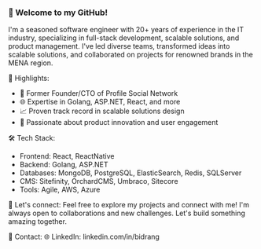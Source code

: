 ### 👋 Welcome to my GitHub!

I'm a seasoned software engineer with 20+ years of experience in the IT industry, specializing in full-stack development, scalable solutions, and product management. I've led diverse teams, transformed ideas into scalable solutions, and collaborated on projects for renowned brands in the MENA region.

🚀 Highlights:
- 💼 Former Founder/CTO of Profile Social Network
- 🌐 Expertise in Golang, ASP.NET, React, and more
- 📈 Proven track record in scalable solutions design
- 🎯 Passionate about product innovation and user engagement

🛠️ Tech Stack:
- Frontend: React, ReactNative
- Backend: Golang, ASP.NET
- Databases: MongoDB, PostgreSQL, ElasticSearch, Redis, SQLServer
- CMS: Sitefinity, OrchardCMS, Umbraco, Sitecore
- Tools: Agile, AWS, Azure

🔗 Let's connect:
Feel free to explore my projects and connect with me! I'm always open to collaborations and new challenges. Let's build something amazing together.

📧 Contact:
🌐 LinkedIn: linkedin.com/in/bidrang
